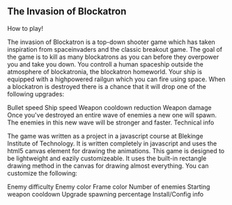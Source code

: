 The Invasion of Blockatron
---------

How to play!

The invasion of Blockatron is a top-down shooter game which has taken inspiration from spaceinvaders and the classic breakout game.
The goal of the game is to kill as many blockatrons as you can before they overpower you and take you down. You controll a human spaceship outside the atmosphere of blockatronia, the blockatron homeworld. Your ship is equipped with a highpowered railgun which you can fire using space. When a blockatron is destroyed there is a chance that it will drop one of the following upgrades:

Bullet speed
Ship speed
Weapon cooldown reduction
Weapon damage
Once you've destroyed an entire wave of enemies a new one will spawn. The enemies in this new wave will be stronger and faster.
Technical info

The game was written as a project in a javascript course at Blekinge Institute of Technology. It is written completely in javascript and uses the html5 canvas element for drawing the animations. This game is designed to be lightweight and eazily customizeable. It uses the built-in rectangle drawing method in the canvas for drawing almost everything. You can customize the following:

Enemy difficulty
Enemy color
Frame color
Number of enemies
Starting weapon cooldown
Upgrade spawning percentage
Install/Config info
